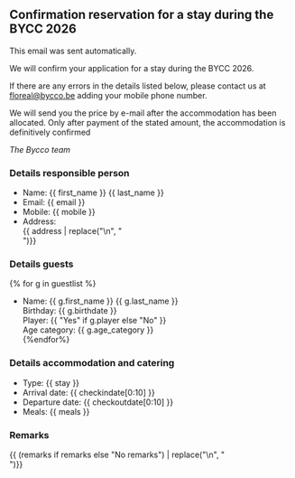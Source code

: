 ## Confirmation reservation for a stay during the BYCC 2026

This email was sent automatically.

We will confirm your application for a stay during the BYCC 2026.

If there are any errors in the details listed below, please contact us at <floreal@bycco.be> adding your mobile phone number.

We will send you the price by e-mail after the accommodation has been allocated. Only after payment of the stated amount, the accommodation is definitively confirmed

_The Bycco team_

### Details responsible person

- Name: {{ first_name }} {{ last_name }}
- Email: {{ email }}
- Mobile: {{ mobile }}
- Address: <br>{{ address | replace("\n", "<br>")}}

### Details guests

{% for g in guestlist %}

- Name: {{ g.first_name }} {{ g.last_name }} <br>
    Birthday: {{ g.birthdate }} <br>
    Player: {{ "Yes" if g.player else "No" }} <br>
    Age category: {{ g.age_category }} <br>
{%endfor%}

### Details accommodation and catering

- Type: {{ stay }}
- Arrival date: {{ checkindate[0:10] }}
- Departure date: {{ checkoutdate[0:10] }}
- Meals: {{ meals }}

### Remarks

{{ (remarks if remarks else "No remarks") | replace("\n", "<br>")}}
